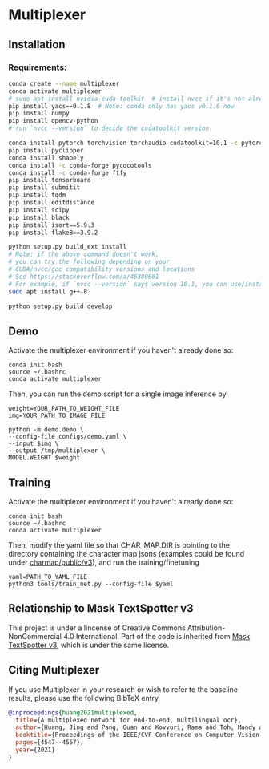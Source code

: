 # Multiplexer

## Installation

### Requirements:

```bash
conda create --name multiplexer
conda activate multiplexer
# sudo apt install nvidia-cuda-toolkit  # install nvcc if it's not already there
pip install yacs==0.1.8  # Note: conda only has yacs v0.1.6 now
pip install numpy
pip install opencv-python
# run `nvcc --version` to decide the cudatoolkit version

conda install pytorch torchvision torchaudio cudatoolkit=10.1 -c pytorch
pip install pyclipper
conda install shapely
conda install -c conda-forge pycocotools
conda install -c conda-forge ftfy
pip install tensorboard
pip install submitit
pip install tqdm
pip install editdistance
pip install scipy
pip install black
pip install isort==5.9.3
pip install flake8==3.9.2

python setup.py build_ext install
# Note: if the above command doesn't work,
# you can try the following depending on your 
# CUDA/nvcc/gcc compatibility versions and locations
# See https://stackoverflow.com/a/46380601
# For example, if `nvcc --version` says version 10.1, you can use/install g++-8 if it's not there
sudo apt install g++-8

python setup.py build develop

```

## Demo 
Activate the multiplexer environment if you haven't already done so:
```
conda init bash
source ~/.bashrc
conda activate multiplexer
```
Then, you can run the demo script for a single image inference by 
```
weight=YOUR_PATH_TO_WEIGHT_FILE
img=YOUR_PATH_TO_IMAGE_FILE

python -m demo.demo \
--config-file configs/demo.yaml \
--input $img \
--output /tmp/multiplexer \
MODEL.WEIGHT $weight
```

## Training
Activate the multiplexer environment if you haven't already done so:
```
conda init bash
source ~/.bashrc
conda activate multiplexer
```
Then, modify the yaml file so that CHAR_MAP.DIR is pointing to the directory containing the character map jsons (examples could be found under [charmap/public/v3](https://github.com/facebookresearch/MultiplexedOCR/tree/main/charmap/public/v3)), and run the training/finetuning
```
yaml=PATH_TO_YAML_FILE
python3 tools/train_net.py --config-file $yaml
```

## Relationship to Mask TextSpotter v3

This project is under a lincense of Creative Commons Attribution-NonCommercial 4.0 International. Part of the code is inherited from [Mask TextSpotter v3](https://github.com/MhLiao/MaskTextSpotterV3), which is under the same license.

## Citing Multiplexer

If you use Multiplexer in your research or wish to refer to the baseline results, please use the following BibTeX entry.

```BibTeX
@inproceedings{huang2021multiplexed,
  title={A multiplexed network for end-to-end, multilingual ocr},
  author={Huang, Jing and Pang, Guan and Kovvuri, Rama and Toh, Mandy and Liang, Kevin J and Krishnan, Praveen and Yin, Xi and Hassner, Tal},
  booktitle={Proceedings of the IEEE/CVF Conference on Computer Vision and Pattern Recognition},
  pages={4547--4557},
  year={2021}
}
```